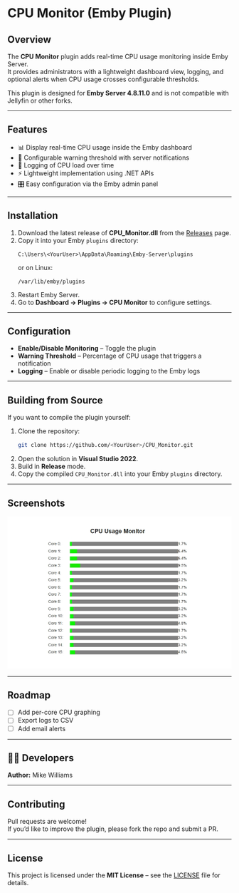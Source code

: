 # CPU Monitor (Emby Plugin)

## Overview
The **CPU Monitor** plugin adds real-time CPU usage monitoring inside Emby Server.  
It provides administrators with a lightweight dashboard view, logging, and optional alerts when CPU usage crosses configurable thresholds.

This plugin is designed for **Emby Server 4.8.11.0** and is not compatible with Jellyfin or other forks.

---

## Features
- 📊 Display real-time CPU usage inside the Emby dashboard  
- 🔔 Configurable warning threshold with server notifications  
- 📝 Logging of CPU load over time  
- ⚡ Lightweight implementation using .NET APIs  
- 🎛 Easy configuration via the Emby admin panel  

---

## Installation

1. Download the latest release of **CPU_Monitor.dll** from the [Releases](../../releases) page.
2. Copy it into your Emby `plugins` directory:
   ```
   C:\Users\<YourUser>\AppData\Roaming\Emby-Server\plugins
   ```
   or on Linux:
   ```
   /var/lib/emby/plugins
   ```
3. Restart Emby Server.
4. Go to **Dashboard → Plugins → CPU Monitor** to configure settings.

---

## Configuration
- **Enable/Disable Monitoring** – Toggle the plugin  
- **Warning Threshold** – Percentage of CPU usage that triggers a notification  
- **Logging** – Enable or disable periodic logging to the Emby logs  

---

## Building from Source
If you want to compile the plugin yourself:

1. Clone the repository:
   ```bash
   git clone https://github.com/<YourUser>/CPU_Monitor.git
   ```
2. Open the solution in **Visual Studio 2022**.
3. Build in **Release** mode.
4. Copy the compiled `CPU_Monitor.dll` into your Emby `plugins` directory.

---

## Screenshots
![Emby Logo](CPUMonitor.jpeg)

---

## Roadmap
- [ ] Add per-core CPU graphing  
- [ ] Export logs to CSV  
- [ ] Add email alerts

---

## 🧑‍💻 Developers
**Author:** Mike Williams  

---

## Contributing
Pull requests are welcome!  
If you’d like to improve the plugin, please fork the repo and submit a PR.

---

## License
This project is licensed under the **MIT License** – see the [LICENSE](LICENSE) file for details.

